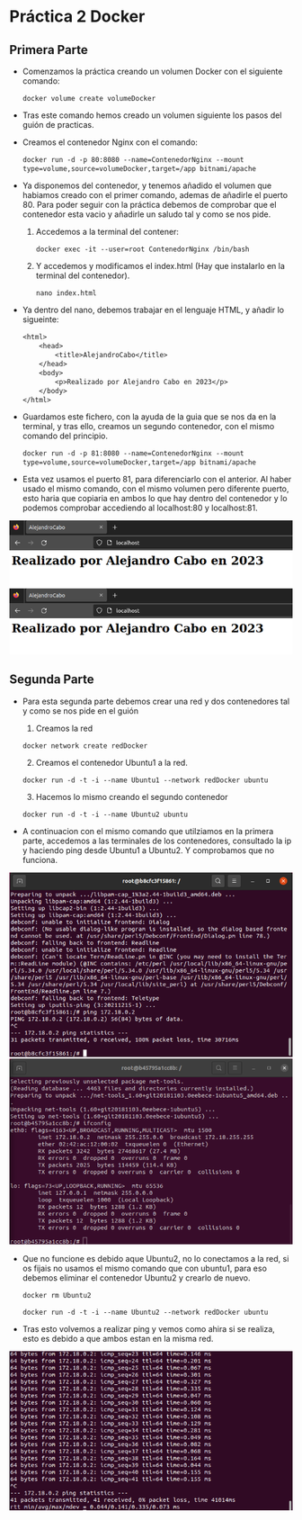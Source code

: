 # Práctica 2 Docker

## Primera Parte
- Comenzamos la práctica creando un volumen Docker con el siguiente comando:
    
    ```
    docker volume create volumeDocker
    ```

- Tras este comando hemos creado un volumen siguiente los pasos del guión de practicas.
- Creamos el contenedor Nginx con el comando:

    ```
    docker run -d -p 80:8080 --name=ContenedorNginx --mount type=volume,source=volumeDocker,target=/app bitnami/apache
    ```

- Ya disponemos del contenedor, y tenemos añadido el volumen que habiamos creado con el primer comando, ademas de añadirle el puerto 80.
Para poder seguir con la práctica debemos de comprobar que el contenedor esta vacio y añadirle un saludo tal y como se nos pide.

    1. Accedemos a la terminal del contener:

        ```
        docker exec -it --user=root ContenedorNginx /bin/bash
        ```

    2. Y accedemos y modificamos el index.html (Hay que instalarlo en la terminal del contenedor).

        ```
        nano index.html
        ```

- Ya dentro del nano, debemos trabajar en el lenguaje HTML, y añadir lo sigueinte:

    ```
    <html>
        <head>
            <title>AlejandroCabo</title>
        </head>
        <body>
            <p>Realizado por Alejandro Cabo en 2023</p>
        </body>
    </html>
    ```

- Guardamos este fichero, con la ayuda de la guia que se nos da en la terminal, y tras ello, creamos un segundo contenedor, con el mismo comando del principio.

     ```
    docker run -d -p 81:8080 --name=ContenedorNginx --mount type=volume,source=volumeDocker,target=/app bitnami/apache
    ```

- Esta vez usamos el puerto 81, para diferenciarlo con el anterior. Al haber usado el mismo comando, con el mismo volumen pero diferente puerto, esto haria que copiaria en ambos lo que hay dentro del contenedor y lo podemos comprobar accediendo al localhost:80 y localhost:81.

![Image text](https://github.com/AlexCaboVaz/iiss-docker/blob/main/Docker2/Captura%20desde%202023-05-21%2010-51-37.png)
![Image text](https://github.com/AlexCaboVaz/iiss-docker/blob/main/Docker2/Captura%20desde%202023-05-21%2010-51-37.png)

## Segunda Parte

- Para esta segunda parte debemos crear una red y dos contenedores tal y como se nos pide en el guión

    1. Creamos la red

    ```
    docker network create redDocker
    ```

    2. Creamos el contenedor Ubuntu1 a la red.

    ```
    docker run -d -t -i --name Ubuntu1 --network redDocker ubuntu
    ```

    3. Hacemos lo mismo creando el segundo contenedor

    ```
    docker run -d -t -i --name Ubuntu2 ubuntu
    ```

- A continuacion con el mismo comando que utilziamos en la primera parte, accedemos a las terminales de los contenedores, consultado la ip y haciendo ping desde Ubuntu1 a Ubuntu2. Y comprobamos que no funciona.

![Image text](https://github.com/AlexCaboVaz/iiss-docker/blob/main/Docker2/Parte2_pregunta1.png)
![Image text](https://github.com/AlexCaboVaz/iiss-docker/blob/main/Docker2/p12.png)

- Que no funcione es debido aque Ubuntu2, no lo conectamos a la red, si os fijais no usamos el mismo comando que con ubuntu1, para eso debemos eliminar el contenedor Ubuntu2 y crearlo de nuevo.

    ```
    docker rm Ubuntu2
    ```

    ```
    docker run -d -t -i --name Ubuntu2 --network redDocker ubuntu
    ```

- Tras esto volvemos a realizar ping y vemos como ahira si se realiza, esto es debido a que ambos estan en la misma red.

![Image text](https://github.com/AlexCaboVaz/iiss-docker/blob/main/Docker2/Parte2_pregunta2.png)
